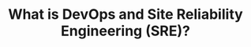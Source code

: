 ---
type: "module"
title: "What is DevOps and Site Reliability Engineering (SRE)?"
description: "Learn the fundamentals of DevOps and SRE, their key principles, and the tools used in these practices."
weight: 2
tags: ["devops", "SRE"]
categories: "devops"
level: "beginner"
---